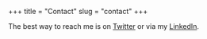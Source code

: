 +++
title = "Contact"
slug = "contact"
+++

The best way to reach me is on [Twitter](https://twitter.com/ai__philosopher) or via my [LinkedIn](https://www.linkedin.com/in/bouke-stam-0a1235107/).